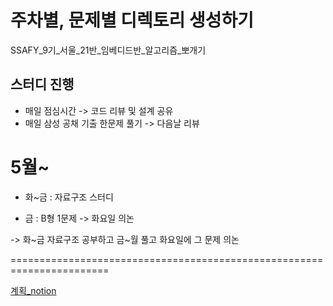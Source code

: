 # 주차별, 문제별 디렉토리 생성하기
SSAFY_9기_서울_21반_임베디드반_알고리즘_뽀개기

## 스터디 진행
- 매일 점심시간 -> 코드 리뷰 및 설계 공유
- 매일 삼성 공채 기출 한문제 풀기 -> 다음날 리뷰

# 5월~
- 화~금 : 자료구조 스터디

- 금 : B형 1문제 -> 화요일 의논 

-> 화~금 자료구조 공부하고 금~월 풀고 화요일에 그 문제 의논

=======================================================================

[계획_notion](https://glen-attention-90c.notion.site/a6be75401b5844c88f4a202e409e62b1)
